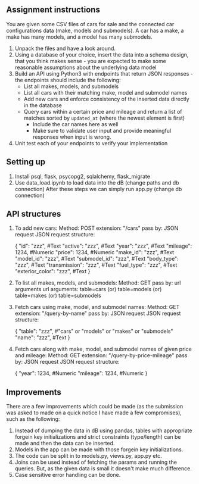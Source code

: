## Assignment instructions

You are given some CSV files of cars for sale and the connected car configurations data (make, models and submodels).
A car has a make,
a make has many models, and
a model has many submodels.


1) Unpack the files and have a look around.
2) Using a database of your choice, insert the data into a schema design, that you think makes sense - you are expected to make some reasonable assumptions about the underlying data model
3) Build an API using Python3 with endpoints that return JSON responses - the endpoints should include the following:
   - List all makes, models, and submodels
   - List all cars with their matching make, model and submodel names
   - Add new cars and enforce consistency of the inserted data directly in the database
   - Query cars within a certain price and mileage and return a list of matches sorted by `updated_at` (where the newest element is first)
     - Include the car names here as well
     - Make sure to validate user input and provide meaningful responses when input is wrong.
4) Unit test each of your endpoints to verify your implementation

## Setting up

1) Install psql, flask, psycopg2, sqlalchemy, flask_migrate
2) Use data_load.ipynb to load data into the dB (change paths and db connection)
After these steps we can simply run app.py (change db connection)


## API structures

1) To add new cars:
	Method: POST
	extension: "/cars"
	pass by: JSON request
	JSON request structure:
	
	{
					"id": "zzz", #Text
                    "active": "zzz", #Text
                    "year": "zzz", #Text
                    "mileage": 1234, #Numeric
                    "price": 1234, #Numeric	
                    "make_id": "zzz", #Text
                    "model_id": "zzz", #Text
                    "submodel_id": "zzz", #Text
                    "body_type": "zzz", #Text
                    "transmission": "zzz", #Text
                    "fuel_type": "zzz", #Text
                    "exterior_color": "zzz", #Text
				}
				
2) To list all makes, models, and submodels:
	Method: GET
	pass by: url arguments
	url arguments: table=cars (or) table=models (or) table=makes (or) table=submodels
3) Fetch cars using make, model, and submodel names:
	Method: GET
	extension: "/query-by-name"
	pass by: JSON request
	JSON request structure:
	
	{
					"table": "zzz", #"cars" or "models" or "makes" or "submodels"
                    "name": "zzz", #Text
				}
				
4) Fetch cars along with make, model, and submodel names of given price and mileage:
	Method: GET
	extension: "/query-by-price-mileage"
	pass by: JSON request
	JSON request structure:
	
	{
					"year": 1234, #Numeric
                    "mileage": 1234, #Numeric
				}
				

## Improvements

There are a few improvements which could be made (as the submission was asked to made on a quick notice I have made a few compromises), such as the following:

1) Instead of dumping the data in dB using pandas, tables with appropriate forgein key initializations and strict constraints (type/length) can be made and then the data can be inserted.
2) Models in the app can be made with those forgein key initializations.
3) The code can be split in to models.py, views.py, app.py etc.
4) Joins can be used instead of fetching the params and running the queries. But, as the given data is small it doesn't make much difference.
5) Case sensitive error handling can be done.
